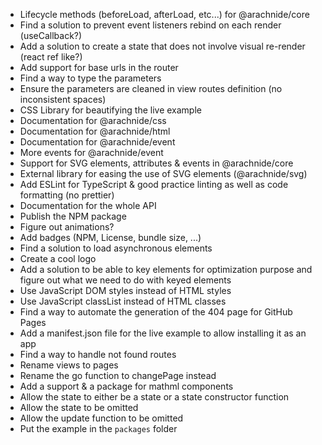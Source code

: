 - Lifecycle methods (beforeLoad, afterLoad, etc...) for @arachnide/core
- Find a solution to prevent event listeners rebind on each render (useCallback?)
- Add a solution to create a state that does not involve visual re-render (react ref like?)
- Add support for base urls in the router
- Find a way to type the parameters
- Ensure the parameters are cleaned in view routes definition (no inconsistent spaces)
- CSS Library for beautifying the live example
- Documentation for @arachnide/css
- Documentation for @arachnide/html
- Documentation for @arachnide/event
- More events for @arachnide/event
- Support for SVG elements, attributes & events in @arachnide/core 
- External library for easing the use of SVG elements (@arachnide/svg)
- Add ESLint for TypeScript & good practice linting as well as code formatting (no prettier)
- Documentation for the whole API
- Publish the NPM package
- Figure out animations?
- Add badges (NPM, License, bundle size, ...)
- Find a solution to load asynchronous elements
- Create a cool logo
- Add a solution to be able to key elements for optimization purpose and figure out what we need to do with keyed elements
- Use JavaScript DOM styles instead of HTML styles
- Use JavaScript classList instead of HTML classes
- Find a way to automate the generation of the 404 page for GitHub Pages
- Add a manifest.json file for the live example to allow installing it as an app
- Find a way to handle not found routes
- Rename views to pages
- Rename the go function to changePage instead
- Add a support & a package for mathml components
- Allow the state to either be a state or a state constructor function
- Allow the state to be omitted
- Allow the update function to be omitted
- Put the example in the `packages` folder

